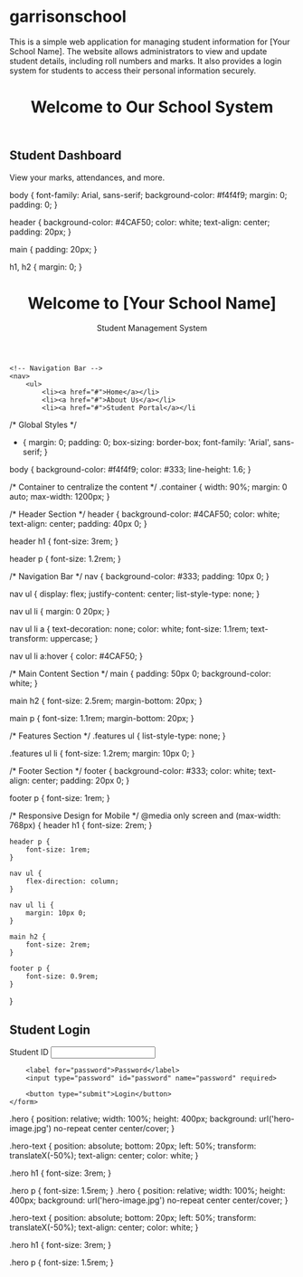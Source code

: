 # garrisonschool
This is a simple web application for managing student information for [Your School Name]. The website allows administrators to view and update student details, including roll numbers and marks. It also provides a login system for students to access their personal information securely.
<!DOCTYPE html>
<html lang="en">
<head>
    <meta charset="UTF-8">
    <meta name="viewport" content="width=device-width, initial-scale=1.0">
    <title>School Management System</title>
    <link rel="stylesheet" href="style.css">
</head>
<body>
    <header>
        <h1>Welcome to Our School System</h1>
    </header>
    <main>
        <h2>Student Dashboard</h2>
        <p>View your marks, attendances, and more.</p>
    </main>
</body>
</html>
body {
    font-family: Arial, sans-serif;
    background-color: #f4f4f9;
    margin: 0;
    padding: 0;
}

header {
    background-color: #4CAF50;
    color: white;
    text-align: center;
    padding: 20px;
}

main {
    padding: 20px;
}

h1, h2 {
    margin: 0;
}
<!DOCTYPE html>
<html lang="en">
<head>
    <meta charset="UTF-8">
    <meta name="viewport" content="width=device-width, initial-scale=1.0">
    <title>School Management System</title>
    <link rel="stylesheet" href="style.css">
</head>
<body>
    <!-- Header Section -->
    <header>
        <div class="container">
            <h1>Welcome to [Your School Name]</h1>
            <p>Student Management System</p>
        </div>
    </header>

    <!-- Navigation Bar -->
    <nav>
        <ul>
            <li><a href="#">Home</a></li>
            <li><a href="#">About Us</a></li>
            <li><a href="#">Student Portal</a></li
/* Global Styles */
* {
    margin: 0;
    padding: 0;
    box-sizing: border-box;
    font-family: 'Arial', sans-serif;
}

body {
    background-color: #f4f4f9;
    color: #333;
    line-height: 1.6;
}

/* Container to centralize the content */
.container {
    width: 90%;
    margin: 0 auto;
    max-width: 1200px;
}

/* Header Section */
header {
    background-color: #4CAF50;
    color: white;
    text-align: center;
    padding: 40px 0;
}

header h1 {
    font-size: 3rem;
}

header p {
    font-size: 1.2rem;
}

/* Navigation Bar */
nav {
    background-color: #333;
    padding: 10px 0;
}

nav ul {
    display: flex;
    justify-content: center;
    list-style-type: none;
}

nav ul li {
    margin: 0 20px;
}

nav ul li a {
    text-decoration: none;
    color: white;
    font-size: 1.1rem;
    text-transform: uppercase;
}

nav ul li a:hover {
    color: #4CAF50;
}

/* Main Content Section */
main {
    padding: 50px 0;
    background-color: white;
}

main h2 {
    font-size: 2.5rem;
    margin-bottom: 20px;
}

main p {
    font-size: 1.1rem;
    margin-bottom: 20px;
}

/* Features Section */
.features ul {
    list-style-type: none;
}

.features ul li {
    font-size: 1.2rem;
    margin: 10px 0;
}

/* Footer Section */
footer {
    background-color: #333;
    color: white;
    text-align: center;
    padding: 20px 0;
}

footer p {
    font-size: 1rem;
}

/* Responsive Design for Mobile */
@media only screen and (max-width: 768px) {
    header h1 {
        font-size: 2rem;
    }

    header p {
        font-size: 1rem;
    }

    nav ul {
        flex-direction: column;
    }

    nav ul li {
        margin: 10px 0;
    }

    main h2 {
        font-size: 2rem;
    }

    footer p {
        font-size: 0.9rem;
    }
}
<!-- Login Form -->
<section class="login">
    <h2>Student Login</h2>
    <form id="loginForm" action="#">
        <label for="studentID">Student ID</label>
        <input type="text" id="studentID" name="studentID" required>
        
        <label for="password">Password</label>
        <input type="password" id="password" name="password" required>
        
        <button type="submit">Login</button>
    </form>
</section>

<script>
// Simple Form Validation
document.getElementById("loginForm").addEventListener("submit", function(event) {
    const studentID = document.getElementById("studentID").value;
    const password = document.getElementById("password").value;

    if (studentID === "" || password === "") {
        alert("Both fields are required!");
        event.preventDefault();
    }
});
</script>
.hero {
    position: relative;
    width: 100%;
    height: 400px;
    background: url('hero-image.jpg') no-repeat center center/cover;
}

.hero-text {
    position: absolute;
    bottom: 20px;
    left: 50%;
    transform: translateX(-50%);
    text-align: center;
    color: white;
}

.hero h1 {
    font-size: 3rem;
}

.hero p {
    font-size: 1.5rem;
}
.hero {
    position: relative;
    width: 100%;
    height: 400px;
    background: url('hero-image.jpg') no-repeat center center/cover;
}

.hero-text {
    position: absolute;
    bottom: 20px;
    left: 50%;
    transform: translateX(-50%);
    text-align: center;
    color: white;
}

.hero h1 {
    font-size: 3rem;
}

.hero p {
    font-size: 1.5rem;
}


